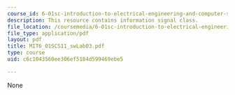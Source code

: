 ```yaml
---
course_id: 6-01sc-introduction-to-electrical-engineering-and-computer-science-i-spring-2011
description: This resource contains information signal class.
file_location: /coursemedia/6-01sc-introduction-to-electrical-engineering-and-computer-science-i-spring-2011/c6c1043560ee306ef5184d599469ebe5_MIT6_01SCS11_swLab03.pdf
file_type: application/pdf
layout: pdf
title: MIT6_01SCS11_swLab03.pdf
type: course
uid: c6c1043560ee306ef5184d599469ebe5

---
```

None